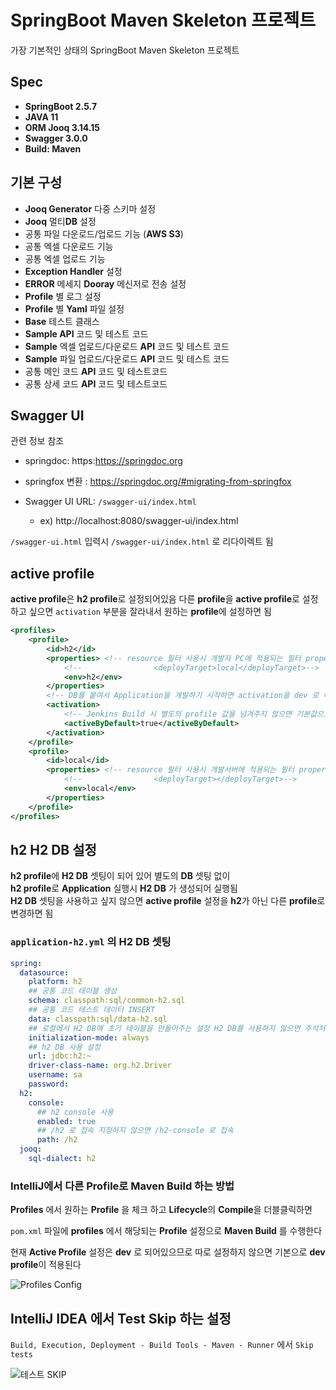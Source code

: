 # SpringBoot Maven Skeleton 프로젝트
가장 기본적인 상태의 SpringBoot Maven Skeleton 프로젝트

## Spec
- **SpringBoot 2.5.7**
- **JAVA 11**
- **ORM Jooq 3.14.15**
- **Swagger 3.0.0**
- **Build: Maven**

## 기본 구성
- **Jooq Generator** 다중 스키마 설정
- **Jooq** 멀티**DB** 설정
- 공통 파일 다운로드/업로드 기능 (**AWS S3**)
- 공통 엑셀 다운로드 기능
- 공통 엑셀 업로드 기능
- **Exception Handler** 설정
- **ERROR** 메세지 **Dooray** 메신저로 전송 설정
- **Profile** 별 로그 설정
- **Profile** 별 **Yaml** 파일 설정
- **Base** 테스트 클래스
- **Sample API** 코드 및 테스트 코드
- **Sample** 엑셀 업로드/다운로드 **API** 코드 및 테스트 코드
- **Sample** 파일 업로드/다운로드 **API** 코드 및 테스트 코드
- 공통 메인 코드 **API** 코드 및 테스트코드
- 공통 상세 코드 **API** 코드 및 테스트코드

## Swagger UI
관련 정보 참조
- springdoc: https:https://springdoc.org
- springfox 변환 : https://springdoc.org/#migrating-from-springfox

- Swagger UI URL: `/swagger-ui/index.html`
    - ex) http://localhost:8080/swagger-ui/index.html

`/swagger-ui.html` 입력시 `/swagger-ui/index.html` 로 리다이렉트 됨

## active profile

**active profile**은 **h2 profile**로 설정되어있음
다른 **profile**을 **active profile**로 설정하고 싶으면
`activation` 부분을 잘라내서 원하는 **profile**에 설정하면 됨
 
```xml
<profiles>
    <profile>
        <id>h2</id>
        <properties> <!-- resource 필터 사용시 개발자 PC에 적용되는 필터 properties 의 폴더 위치 -->
            <!--                <deployTarget>local</deployTarget>-->
            <env>h2</env>
        </properties>
        <!-- DB를 붙여서 Application을 개발하기 시작하면 activation을 dev 로 이동 -->
        <activation>
            <!-- Jenkins Build 시 별도의 profile 값을 넘겨주지 않으면 기본값으로 설정됨-->
            <activeByDefault>true</activeByDefault>
        </activation>
    </profile>
    <profile>
        <id>local</id>
        <properties> <!-- resource 필터 사용시 개발서버에 적용되는 필터 properties 의 폴더 위치 -->
            <!--                <deployTarget></deployTarget>-->
            <env>local</env>
        </properties>
    </profile>
</profiles>
```
## h2 H2 DB 설정

**h2 profile**에 **H2 DB** 셋팅이 되어 있어 별도의 **DB** 셋팅 없이  
**h2 profile**로 **Application** 실행시 **H2 DB** 가 생성되어 실행됨  
**H2 DB** 셋팅을 사용하고 싶지 않으면 **active profile** 설정을 **h2**가 아닌 다른 **profile**로 변경하면 됨

### `application-h2.yml` 의 H2 DB 셋팅
```yaml
spring:
  datasource:
    platform: h2
    ## 공통 코드 테이블 생성
    schema: classpath:sql/common-h2.sql
    ## 공통 코드 테스트 데이터 INSERT
    data: classpath:sql/data-h2.sql
    ## 로컬에서 H2 DB에 초기 테이블을 만들어주는 설정 H2 DB를 사용하지 않으면 주석처리
    initialization-mode: always
    ## h2 DB 사용 설정
    url: jdbc:h2:~
    driver-class-name: org.h2.Driver
    username: sa
    password:
  h2:
    console:
      ## h2 console 사용
      enabled: true
      ## /h2 로 접속 지정하지 않으면 /h2-console 로 접속
      path: /h2
  jooq:
    sql-dialect: h2
```

### IntelliJ에서 다른 Profile로 Maven Build 하는 방법
**Profiles** 에서 원하는 **Profile** 을 체크 하고 **Lifecycle**의 **Compile**을 더블클릭하면

`pom.xml` 파일에 **profiles** 에서 해당되는 **Profile** 설정으로 **Maven Build** 를 수행한다 

현재 **Active Profile** 설정은 **dev** 로 되어있으므로 따로 설정하지 않으면 기본으로 **dev profile**이 적용된다

![Profiles Config](img/profile_config.png)

## IntelliJ IDEA 에서 Test Skip 하는 설정

`Build, Execution, Deployment - Build Tools - Maven - Runner` 에서 `Skip tests`

![테스트 SKIP](img/test_skip.png)
